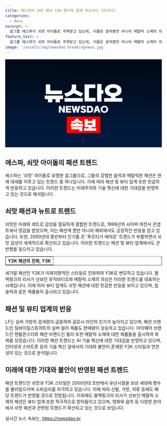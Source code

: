 ```yaml
---
title: 에스파의 쇠맛 패션 Y2K 향수와 함께 떠오르다 [비크닉]
categories:
  - News
excerpt: >
  걸그룹 에스파가 쇠맛 아이돌로 주목받고 있는데, 이들은 음악뿐만 아니라 메탈릭 소재의 의상과 장신구, 반짝이는 실버 메이크업 등을 통해 쇠맛 콘셉트를 선보이고 있다. 이는 복고와 미래 감성을 절묘하게 결합한 것으로, 이전에 활약했던 가수 이정현의 사이버 여전사 콘셉트가 연상된다. 이러한 쇠맛 감성은 해외에서도 패션계를 중심으로 떠오르고 있으며, 패션과 뷰티 업계에서도 반응이 높은 편이다. 또한, 이는 AI와 같은 기술 혁신에 대한 기대감을 반영한 것으로 해석되고 있으며, 2000년대 초반에서 2010년대에 유년시절을 보낸 세대에 향수를 자극하여 소비심리를 자극하고 있다는 전망이 나오고 있다.
feature_text: >
  걸그룹 에스파가 쇠맛 아이돌로 주목받고 있는데, 이들은 음악뿐만 아니라 메탈릭 소재의 의상과 장신구, 반짝이는 실버 메이크업 등을 통해 쇠맛 콘셉트를 선보이고 있다. 이는 복고와 미래 감성을 절묘하게 결합한 것으로, 이전에 활약했던 가수 이정현의 사이버 여전사 콘셉트가 연상된다. 이러한 쇠맛 감성은 해외에서도 패션계를 중심으로 떠오르고 있으며, 패션과 뷰티 업계에서도 반응이 높은 편이다. 또한, 이는 AI와 같은 기술 혁신에 대한 기대감을 반영한 것으로 해석되고 있으며, 2000년대 초반에서 2010년대에 유년시절을 보낸 세대에 향수를 자극하여 소비심리를 자극하고 있다는 전망이 나오고 있다.
image: '/assets/img/newsdao_breakingnews.jpg'
---
```


<p><img src="/assets/img/newsdao_breakingnews.jpg" alt="cryptoinkorea 속보" /></p>

<h2 data-ke-size="size26">에스파, 쇠맛 아이돌의 패션 트렌드</h2>

<p data-ke-size="size16">에스파는 '쇠맛' 아이돌로 유명한 걸그룹으로, 그들의 강렬한 음악과 메탈릭한 패션은 현재 대세를 이루고 있는 트렌드 중 하나입니다. 이에 따라 패션 및 뷰티 업계 또한 민감하게 반응하고 있습니다. 이러한 트렌드는 미래주의와 기술 혁신에 대한 기대감을 반영하고 있는 것으로 해석됩니다.</p>

<h2 data-ke-size="size26">쇠맛 패션과 뉴트로 트렌드</h2>

<p data-ke-size="size16">쇠맛은 미래와 레트로 감성을 절묘하게 결합한 트렌드로, 1999년의 사이버 여전사 콘셉트에서 영감을 받았으며, 이는 패션계 뿐만 아니라 해외에서도 긍정적인 반응을 얻고 있습니다. 또한, 2000년대 중반부터 인기를 끈 '푸르티거 에어로' 트렌드가 부활하면서 쇠맛 감성이 세계적으로 확산되고 있습니다. 이러한 트렌드는 패션 및 뷰티 업계에서도 큰 반향을 일으키고 있습니다.</p>

<table style="width: 100%;" border="1">
<tbody>
<tr>
<td style="text-align: center; height: 17px;"><b>Y2K 패션의 진화, Y3K</b></td>
</tr>
</tbody>
</table>

<p data-ke-size="size16">세기말 패션인 Y2K가 미래지향적인 스타일로 진화하여 Y3K로 변모하고 있습니다. 블랙핑크의 리사가 선보인 뮤직비디오와 메탈릭 소재의 의상은 이러한 트렌드를 대표하는 사례입니다. 이에 따라 뷰티 업계도 쇠맛 패션에 대한 민감한 반응을 보이고 있으며, 립슬릭과 같은 제품들이 출시되고 있습니다.</p>

<h2 data-ke-size="size26">패션 및 뷰티 업계의 반응</h2>

<p data-ke-size="size16">LF는 실버 가방의 검색량이 급증하여 글로시 라인의 인기가 높아지고 있으며, 패션 브랜드인 질바이질스튜어트의 실버 컬러 제품도 판매량이 상승하고 있습니다. 아이웨어 브랜드인 젠틀몬스터와 패션 브랜드인 휠라 또한 메탈릭 소재에 대한 제품들을 출시하여 화제를 모았습니다. 이러한 패션 트렌드는 AI 기술 혁신에 대한 기대감을 반영하고 있으며, 인터넷과 스마트폰 등의 기술 혁신 앞에서의 기대와 불안이 혼재된 Y2K 스타일과 연관성이 있는 것으로 분석됩니다.</p>

<h2 data-ke-size="size26">미래에 대한 기대와 불안이 반영된 패션 트렌드</h2>

<p data-ke-size="size16">패션 트렌드인 쇠맛과 Y3K 스타일은 2000년대 초반에서 유년시절을 보낸 세대에 향수를 불러일으키며 소비심리를 자극하고 있습니다. 이에 따라 신발, 가방, 의류 등에도 해당 트렌드가 반영될 것으로 전망됩니다. 이외에도 블랙핑크의 리사가 선보인 메탈릭 소재의 패션은 뷰티 업계 또한 적극적으로 받아들이고 있으며, 영화와 음악 등 다양한 분야에서 쇠맛 패션과 관련된 트렌드가 확산되고 있는 것으로 보입니다.</p>
실시간 뉴스 속보는, <a href="https://newsdao.kr" rel="dofollow">https://newsdao.kr</a>


